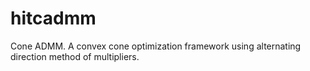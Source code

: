 # hitcadmm
Cone ADMM. A convex cone optimization framework using alternating direction method of multipliers.

